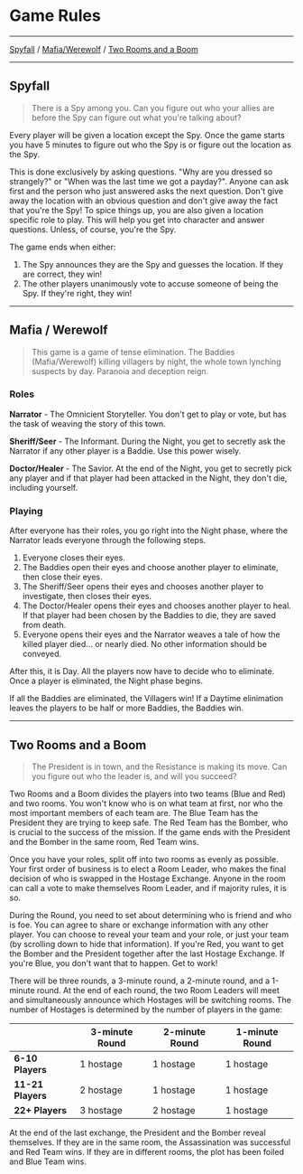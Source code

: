 # Game Rules

-------

[Spyfall](#spyfall) / [Mafia/Werewolf](#mafia-werewolf) / [Two Rooms and a Boom](#two-rooms-and-a-boom)

-------

## Spyfall

> There is a Spy among you. Can you figure out who your allies are before the Spy can figure out what you're talking about?

Every player will be given a location except the Spy. Once the game starts you have 5 minutes to figure out who the Spy is or figure out the location as the Spy.

This is done exclusively by asking questions. "Why are you dressed so strangely?" or "When was the last time we got a payday?". Anyone can ask first and the person who just answered asks the next question. Don't give away the location with an obvious question and don't give away the fact that you're the Spy! To spice things up, you are also given a location specific role to play. This will help you get into character and answer questions. Unless, of course, you're the Spy.

The game ends when either:

1. The Spy announces they are the Spy and guesses the location. If they are correct, they win!
1. The other players unanimously vote to accuse someone of being the Spy. If they're right, they win!

-------

## Mafia / Werewolf

> This game is a game of tense elimination. The Baddies (Mafia/Werewolf) killing villagers by night, the whole town lynching suspects by day. Paranoia and deception reign.

### Roles

**Narrator** - The Omnicient Storyteller. You don't get to play or vote, but has the task of weaving the story of this town.

**Sheriff/Seer** - The Informant. During the Night, you get to secretly ask the Narrator if any other player is a Baddie. Use this power wisely.

**Doctor/Healer** - The Savior. At the end of the Night, you get to secretly pick any player and if that player had been attacked in the Night, they don't die, including yourself.

### Playing

After everyone has their roles, you go right into the Night phase, where the Narrator leads everyone through the following steps.

1. Everyone closes their eyes.
1. The Baddies open their eyes and choose another player to eliminate, then close their eyes.
1. The Sheriff/Seer opens their eyes and chooses another player to investigate, then closes their eyes.
1. The Doctor/Healer opens their eyes and chooses another player to heal. If that player had been chosen by the Baddies to die, they are saved from death.
1. Everyone opens their eyes and the Narrator weaves a tale of how the killed player died... or nearly died. No other information should be conveyed.

After this, it is Day. All the players now have to decide who to eliminate. Once a player is eliminated, the Night phase begins.

If all the Baddies are eliminated, the Villagers win! If a Daytime elinimation leaves the players to be half or more Baddies, the Baddies win.

-------

## Two Rooms and a Boom

> The President is in town, and the Resistance is making its move. Can you figure out who the leader is, and will you succeed?

Two Rooms and a Boom divides the players into two teams (Blue and Red) and two rooms. You won't know who is on what team at first, nor who the most important members of each team are. The Blue Team has the President they are trying to keep safe. The Red Team has the Bomber, who is crucial to the success of the mission. If the game ends with the President and the Bomber in the same room, Red Team wins.

Once you have your roles, split off into two rooms as evenly as possible. Your first order of business is to elect a Room Leader, who makes the final decision of who is swapped in the Hostage Exchange. Anyone in the room can call a vote to make themselves Room Leader, and if majority rules, it is so.

During the Round, you need to set about determining who is friend and who is foe. You can agree to share or exchange information with any other player. You can choose to reveal your team and your role, or just your team (by scrolling down to hide that information). If you're Red, you want to get the Bomber and the President together after the last Hostage Exchange. If you're Blue, you don't want that to happen. Get to work!

There will be three rounds, a 3-minute round, a 2-minute round, and a 1-minute round. At the end of each round, the two Room Leaders will meet and simultaneously announce which Hostages will be switching rooms. The number of Hostages is determined by the number of players in the game:

|                   | 3-minute Round | 2-minute Round | 1-minute Round |
|-------------------|----------------|----------------|----------------|
| **6-10 Players**  | 1 hostage      | 1 hostage      | 1 hostage      |
| **11-21 Players** | 2 hostage      | 1 hostage      | 1 hostage      |
| **22+ Players**   | 3 hostage      | 2 hostage      | 1 hostage      |

At the end of the last exchange, the President and the Bomber reveal themselves. If they are in the same room, the Assassination was successful and Red Team wins. If they are in different rooms, the plot has been foiled and Blue Team wins.
